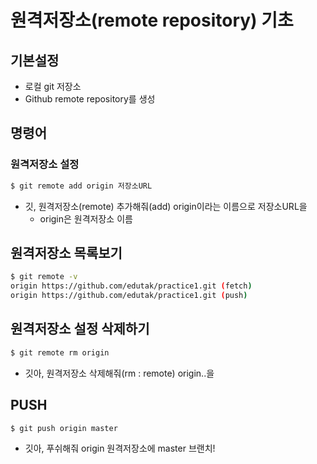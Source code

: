 # 원격저장소(remote repository) 기초

## 기본설정

- 로컬 git 저장소
- Github remote repository를 생성



## 명령어

### 원격저장소 설정

```bash
$ git remote add origin 저장소URL
```

- 깃, 원격저장소(remote) 추가해줘(add) origin이라는 이름으로 저장소URL을
  - origin은 원격저장소 이름

## 원격저장소 목록보기

```bash
$ git remote -v
origin https://github.com/edutak/practice1.git (fetch)
origin https://github.com/edutak/practice1.git (push)
```

## 원격저장소 설정 삭제하기

```bash
$ git remote rm origin
```

- 깃아, 원격저장소 삭제해줘(rm : remote) origin..을



## PUSH

```bash
$ git push origin master
```

- 깃아, 푸쉬해줘 origin 원격저장소에 master 브랜치!

